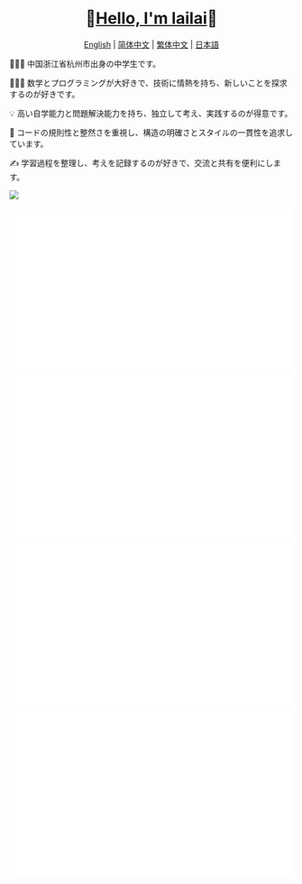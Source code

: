 <h1 align="center">
  🎉<a href="https://www.lailai.one">Hello, I'm lailai</a>🥳
</h1>
<p align="center">
  <a href="README.md">English</a> | <a href="README.zh-Hans.md">简体中文</a> | <a href="README.zh-Hant.md">繁体中文</a> | <a href="README.ja.md">日本語</a>
</p>

🧑🏻‍🎓 中国浙江省杭州市出身の中学生です。

🧑🏻‍💻 数学とプログラミングが大好きで、技術に情熱を持ち、新しいことを探求するのが好きです。

💡 高い自学能力と問題解決能力を持ち、独立して考え、実践するのが得意です。

🫧 コードの規則性と整然さを重視し、構造の明確さとスタイルの一貫性を追求しています。

✍️ 学習過程を整理し、考えを記録するのが好きで、交流と共有を便利にします。

![](https://skillicons.dev/icons?i=c,cpp,py,java,md,latex,html,css,js,ts,react,tailwind,qt,cmake,npm,git,github,vscode,visualstudio,linux,windows,docker,cloudflare,wordpress&perline=12)

![](https://raw.githubusercontent.com/lailai0916/github-stats/master/generated/overview.svg#gh-dark-mode-only)
![](https://raw.githubusercontent.com/lailai0916/github-stats/master/generated/overview.svg#gh-light-mode-only)
![](https://raw.githubusercontent.com/lailai0916/github-stats/master/generated/languages.svg#gh-dark-mode-only)
![](https://raw.githubusercontent.com/lailai0916/github-stats/master/generated/languages.svg#gh-light-mode-only)
